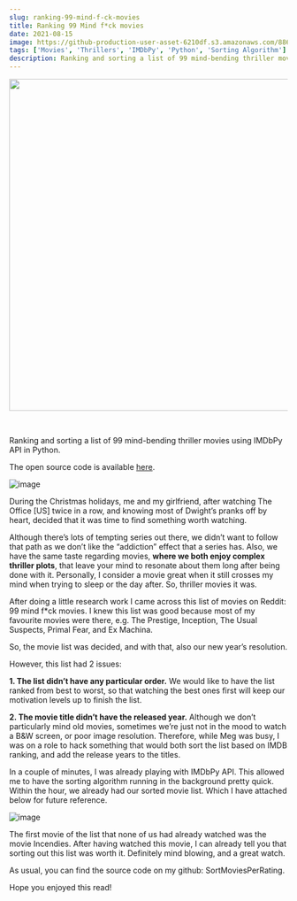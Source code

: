```yaml
---
slug: ranking-99-mind-f-ck-movies
title: Ranking 99 Mind f*ck movies
date: 2021-08-15
image: https://github-production-user-asset-6210df.s3.amazonaws.com/88618738/280496558-cccaf22e-5d70-4a6d-bb80-d6b728b2d500.png
tags: ['Movies', 'Thrillers', 'IMDbPy', 'Python', 'Sorting Algorithm']
description: Ranking and sorting a list of 99 mind-bending thriller movies using IMDbPy API in Python.
---
```


<p align="center">
    <img width="600" src="https://github-production-user-asset-6210df.s3.amazonaws.com/88618738/280496558-cccaf22e-5d70-4a6d-bb80-d6b728b2d500.png"/>
</p>

<br />

Ranking and sorting a list of 99 mind-bending thriller movies using IMDbPy API in Python.

The open source code is available [here](https://github.com/DidierRLopes/SortMoviesPerRating).

<!-- truncate -->

<div style={{borderTop: '1px solid #21af90', margin: '1.5em 0'}} />

![image](https://github.com/Meg1211/my-website/assets/88618738/cccaf22e-5d70-4a6d-bb80-d6b728b2d500)

During the Christmas holidays, me and my girlfriend, after watching The Office [US] twice in a row, and knowing most of Dwight’s pranks off by heart, decided that it was time to find something worth watching.

Although there’s lots of tempting series out there, we didn’t want to follow that path as we don’t like the “addiction” effect that a series has. Also, we have the same taste regarding movies, **where we both enjoy complex thriller plots**, that leave your mind to resonate about them long after being done with it. Personally, I consider a movie great when it still crosses my mind when trying to sleep or the day after. So, thriller movies it was.

After doing a little research work I came across this list of movies on Reddit: 99 mind f*ck movies. I knew this list was good because most of my favourite movies were there, e.g. The Prestige, Inception, The Usual Suspects, Primal Fear, and Ex Machina.

So, the movie list was decided, and with that, also our new year’s resolution.

However, this list had 2 issues:

**1. The list didn’t have any particular order.** We would like to have the list ranked from best to worst, so that watching the best ones first will keep our motivation levels up to finish the list.

**2. The movie title didn’t have the released year.** Although we don’t particularly mind old movies, sometimes we’re just not in the mood to watch a B&W screen, or poor image resolution.
Therefore, while Meg was busy, I was on a role to hack something that would both sort the list based on IMDB ranking, and add the release years to the titles.

In a couple of minutes, I was already playing with IMDbPy API. This allowed me to have the sorting algorithm running in the background pretty quick. Within the hour, we already had our sorted movie list. Which I have attached below for future reference.

![image](https://github.com/Meg1211/my-website/assets/88618738/3c01a3fc-fa84-483a-98d2-7cb2edf69084)

The first movie of the list that none of us had already watched was the movie Incendies. After having watched this movie, I can already tell you that sorting out this list was worth it. Definitely mind blowing, and a great watch.

As usual, you can find the source code on my github: SortMoviesPerRating.

Hope you enjoyed this read!
